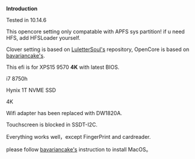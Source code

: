 **Introduction**



Tested in 10.14.6

This opencore setting only compatable with APFS sys partition! if u need HFS, add HFSLoader yourself.

Clover setting is based on [LuletterSoul's](https://github.com/LuletterSoul/Dell-XPS-15-9570-macOS-Mojave) repository,  OpenCore is based on [bavariancake's](https://github.com/bavariancake/XPS9570-macOS).



This efi is for XPS15 9570 **4K** with latest BIOS.

i7 8750h

Hynix 1T NVME SSD

4K 

Wifi adapter has been replaced with DW1820A.



Touchscreen is blocked in SSDT-I2C.


Everything works well，except FingerPrint and cardreader.

please follow [bavariancake's](https://github.com/bavariancake/XPS9570-macOS) instruction to install MacOS。



